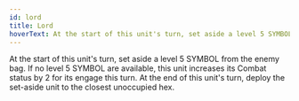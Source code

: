 ```yaml
---
id: lord
title: Lord
hoverText: At the start of this unit's turn, set aside a level 5 SYMBOL from the enemy bag. If no level 5 SYMBOL are available, this unit increases its Combat status by 2 for its engage this turn. At the end of this unit's turn, deploy the set-aside unit to the closest unoccupied hex.
---
```


At the start of this unit's turn, set aside a level 5 SYMBOL from the enemy bag. If no level 5 SYMBOL are available, this unit increases its Combat status by 2 for its engage this turn. At the end of this unit's turn, deploy the set-aside unit to the closest unoccupied hex.